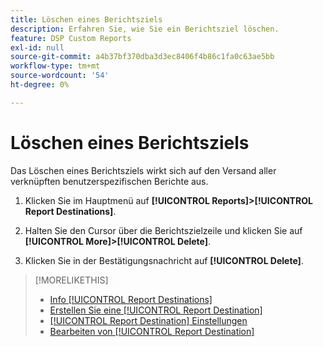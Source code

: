 ```yaml
---
title: Löschen eines Berichtsziels
description: Erfahren Sie, wie Sie ein Berichtsziel löschen.
feature: DSP Custom Reports
exl-id: null
source-git-commit: a4b37bf370dba3d3ec8406f4b86c1fa0c63ae5bb
workflow-type: tm+mt
source-wordcount: '54'
ht-degree: 0%

---
```



# Löschen eines Berichtsziels

Das Löschen eines Berichtsziels wirkt sich auf den Versand aller verknüpften benutzerspezifischen Berichte aus.

1. Klicken Sie im Hauptmenü auf **[!UICONTROL Reports]>[!UICONTROL Report Destinations]**.

1. Halten Sie den Cursor über die Berichtszielzeile und klicken Sie auf **[!UICONTROL More]>[!UICONTROL Delete]**.

1. Klicken Sie in der Bestätigungsnachricht auf **[!UICONTROL Delete]**.

>[!MORELIKETHIS]
>
>* [Info [!UICONTROL Report Destinations]](/help/dsp/reports/report-destinations/report-destination-about.md)
>* [Erstellen Sie eine [!UICONTROL Report Destination]](/help/dsp/reports/report-destinations/report-destination-create.md)
>* [[!UICONTROL Report Destination] Einstellungen](/help/dsp/reports/report-destinations/report-destination-settings.md)
>* [Bearbeiten von [!UICONTROL Report Destination]](/help/dsp/reports/report-destinations/report-destination-edit.md)

